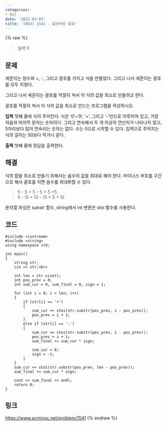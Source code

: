 ```yaml
---
categories:
- BOJ
date: '2022-03-03'
title: '[BOJ] 1541 - 잃어버린 괄호'
---
```


{% raw %}
>실버 II

## 문제
세준이는 양수와 +, -, 그리고 괄호를 가지고 식을 만들었다. 그리고 나서 세준이는 괄호를 모두 지웠다.

그리고 나서 세준이는 괄호를 적절히 쳐서 이 식의 값을 최소로 만들려고 한다.

괄호를 적절히 쳐서 이 식의 값을 최소로 만드는 프로그램을 작성하시오.

**입력**
첫째 줄에 식이 주어진다. 식은 ‘0’~‘9’, ‘+’, 그리고 ‘-’만으로 이루어져 있고, 가장 처음과 마지막 문자는 숫자이다. 그리고 연속해서 두 개 이상의 연산자가 나타나지 않고, 5자리보다 많이 연속되는 숫자는 없다. 수는 0으로 시작할 수 있다. 입력으로 주어지는 식의 길이는 50보다 작거나 같다.

**출력**
첫째 줄에 정답을 출력한다.

##  해결
식의 합을 최소로 만들기 위해서는 음수의 값을 최대로 해야 한다. 마이너스 부호를 구간으로 해서 괄호를 치면 음수를 최대화할 수 있다.
> 5 - 5 + 5 - 5 + 5 +5<br>
> 5 - (5 + 5) - (5 + 5 + 5)<br>

문자열 파싱은 substr 함수, string에서 int 변환은 stoi 함수를 사용한다.

## 코드
```
#include <iostream>
#include <string>
using namespace std;

int main()
{
	string str;
	cin >> str;<br>
	
	int len = str.size();
	int pos_prev = 0;
	int sum_cur = 0, sum_final = 0, sign = 1;

	for (int i = 0; i < len; i++)
	{
		if (str[i] == '+')
		{
			sum_cur += stoi(str.substr(pos_prev, i - pos_prev));
			pos_prev = i + 1;
		}
		else if (str[i] == '-')
		{
			sum_cur += stoi(str.substr(pos_prev, i - pos_prev));
			pos_prev = i + 1;
			sum_final += sum_cur * sign;

			sum_cur = 0;
			sign = -1;
		}
	}
	sum_cur += stoi(str.substr(pos_prev, len - pos_prev));
	sum_final += sum_cur * sign;

	cout << sum_final << endl;
	return 0;
}
```

## 링크
https://www.acmicpc.net/problem/1541
{% endraw %}